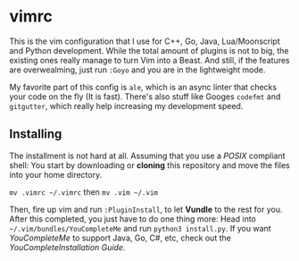 # vimrc

This is the vim configuration that I use for C++, Go, Java, Lua/Moonscript and Python development.
While the total amount of plugins is not to big, the existing ones really manage to turn Vim into a Beast. And still, if the features are overwealming,
just run `:Goyo` and you are in the lightweight mode.

My favorite part of this config is `ale`, which is an async linter that checks your code on the fly (It is fast). There's also stuff like Googes `codefmt` and `gitgutter`, which really help increasing my development speed.

## Installing

The installment is not hard at all.
Assuming that you use a *POSIX* compliant shell:
You start by downloading or **cloning** this repository and move the files into your home directory.

`mv .vimrc ~/.vimrc`
then
`mv .vim ~/.vim`

Then, fire up vim and run `:PluginInstall`, to let **Vundle** to the rest for you. After this completed, you just have to do one thing more: Head into `~/.vim/bundles/YouCompleteMe` and run `python3 install.py`. If you want *YouCompleteMe* to support Java, Go, C#, etc, check out the *YouCompleteInstallation Guide*.

